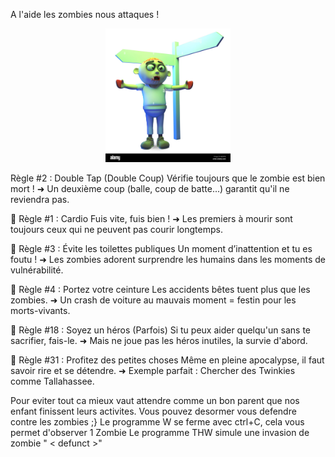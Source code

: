 A l'aide les zombies nous attaques !

<p align="center">
    <img src="Doc_Info/img/zombie.png" alt="zombie" width="200">
</p>

 Règle #2 : Double Tap (Double Coup)
Vérifie toujours que le zombie est bien mort !
➜ Un deuxième coup (balle, coup de batte...) garantit qu'il ne reviendra pas.

🔪 Règle #1 : Cardio
Fuis vite, fuis bien !
➜ Les premiers à mourir sont toujours ceux qui ne peuvent pas courir longtemps.

🧠 Règle #3 : Évite les toilettes publiques
Un moment d’inattention et tu es foutu !
➜ Les zombies adorent surprendre les humains dans les moments de vulnérabilité.

🏡 Règle #4 : Portez votre ceinture
Les accidents bêtes tuent plus que les zombies.
➜ Un crash de voiture au mauvais moment = festin pour les morts-vivants.

🔨 Règle #18 : Soyez un héros (Parfois)
Si tu peux aider quelqu'un sans te sacrifier, fais-le.
➜ Mais ne joue pas les héros inutiles, la survie d'abord.

🎢 Règle #31 : Profitez des petites choses
Même en pleine apocalypse, il faut savoir rire et se détendre.
➜ Exemple parfait : Chercher des Twinkies comme Tallahassee.

Pour eviter tout ca mieux vaut attendre comme un bon parent que nos enfant finissent leurs activites.
Vous pouvez desormer vous defendre contre les zombies ;}
Le programme W se ferme avec ctrl+C, cela vous permet d'observer 1 Zombie
Le programme THW simule une invasion de zombie " < defunct >" 
